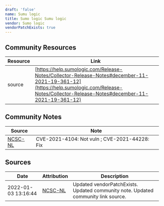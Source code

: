 ```yaml
---
draft: 'false'
name: Sumu logic
title: Sumo logic Sumu logic
vendor: Sumo logic
vendorPatchExists: true
---
```



## Community Resources
| Resource | Link |
| --- | --- |
| source | [https://help.sumologic.com/Release-Notes/Collector-Release-Notes#december-11-2021-19-361-12](https://help.sumologic.com/Release-Notes/Collector-Release-Notes#december-11-2021-19-361-12) |

## Community Notes
| Source | Note |
| --- | --- |
| [NCSC-NL](https://github.com/NCSC-NL/log4shell/blob/main/software/README.md) | CVE-2021-4104: Not vuln ; CVE-2021-44228: Fix </ul> |

## Sources
| Date | Attribution | Description |
| --- | --- | --- |
| 2022-01-03 13:16:44 | [NCSC-NL](https://github.com/NCSC-NL/log4shell/blob/main/software/README.md) | Updated vendorPatchExists. Updated community note. Updated community link source.  |
